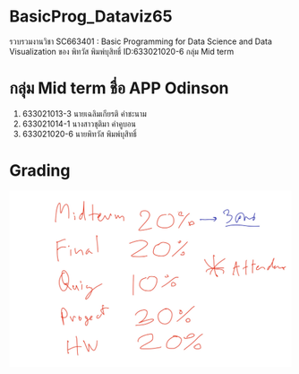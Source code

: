 # BasicProg_Dataviz65
รวบรวมงานวิชา SC663401 : Basic Programming for Data Science and Data Visualization ของ พิทวัส พิมพ์บุสิทธิ์  ID:633021020-6 
กลุ่ม Mid term 
# กลุ่ม Mid term ชื่อ APP Odinson
1. 633021013-3 นายเฉลิมเกียรติ คำชะนาม
2. 633021014-1 นางสาวชุติมา คำคูบอน
3. 633021020-6 นายพิทวัส พิมพ์บุสิทธิ์

# Grading
![Grading image](Grading.jpg)

